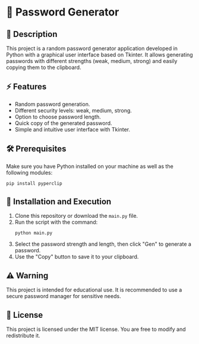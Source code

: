 # 🔑 Password Generator

## 📜 Description

This project is a random password generator application developed in Python with a graphical user interface based on Tkinter. It allows generating passwords with different strengths (weak, medium, strong) and easily copying them to the clipboard.

## ⚡ Features

- Random password generation.
- Different security levels: weak, medium, strong.
- Option to choose password length.
- Quick copy of the generated password.
- Simple and intuitive user interface with Tkinter.

## 🛠️ Prerequisites

Make sure you have Python installed on your machine as well as the following modules:

```
pip install pyperclip
```

## 🚀 Installation and Execution

1. Clone this repository or download the `main.py` file.
2. Run the script with the command:
   ```
   python main.py
   ```
3. Select the password strength and length, then click "Gen" to generate a password.
4. Use the "Copy" button to save it to your clipboard.

## ⚠️ Warning

This project is intended for educational use. It is recommended to use a secure password manager for sensitive needs.

## 📜 License

This project is licensed under the MIT license. You are free to modify and redistribute it.
